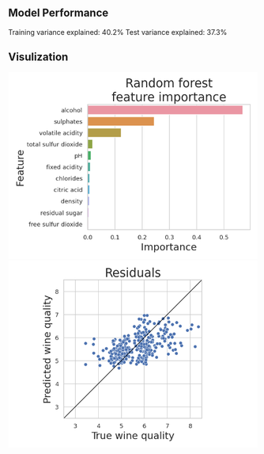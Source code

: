  ## Model Performance
Training variance explained: 40.2%
Test variance explained: 37.3%
 ## Visulization
![image](images/feature_importance-2022-12-19-04-56-53.png)
![image](images/residuals-2022-12-19-04-56-53.png)
